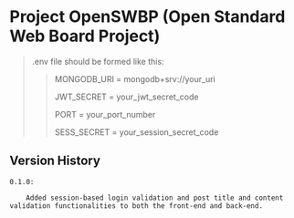 # Project OpenSWBP (Open Standard Web Board Project)

> .env file should be formed like this:
>> MONGODB_URI = mongodb+srv://your_uri
>>
>> JWT_SECRET  = your_jwt_secret_code
>>
>> PORT = your_port_number
>>
>> SESS_SECRET = your_session_secret_code

## Version History
    0.1.0:

        Added session-based login validation and post title and content validation functionalities to both the front-end and back-end.